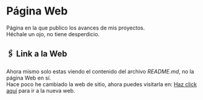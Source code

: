 # Página Web
Página en la que publico los avances de mis proyectos.</br>
Héchale un ojo, no tiene desperdicio.

## 🖇️ Link a la Web
Ahora mismo solo estas viendo el contenido del archivo _README.md_, no la página Web en sí.</br>
Hace poco he cambiado la web de sitio, ahora puedes visitarla en:
[Haz click aquí](https://lunevix.com/) para ir a la nueva web.
